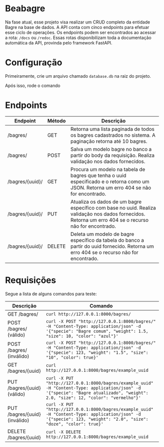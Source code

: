 # Beabagre

Na fase atual, esse projeto visa realizar um CRUD completo da entidade Bagre na base de dados. A API conta com cinco endpoints para efetuar esse ciclo de operações. Os endpoints podem ser encontrados ao acessar a rota: `/docs` ou `/redoc`. Essas rotas disponibilizam toda a documentação automática da API, provinda pelo framework FastAPI.

# Configuração

Primeiramente, crie um arquivo chamado `database.db` na raiz do projeto.

Após isso, rode o comando 

# Endpoints

| Endpoint| Método| Descrição|
|-|-|-|
| /bagres/| GET| Retorna uma lista paginada de todos os bagres cadastrados no sistema. A paginação retorna até 10 bagres. |
| /bagres/| POST| Salva um modelo bagre no banco a partir do body da requisição. Realiza validação nos dados fornecidos.|
| /bagres/{uuid}/ | GET| Procura um modelo na tabela de bagres que tenha o uuid especificado e o retorna como um JSON. Retorna um erro 404 se não for encontrado.|
| /bagres/{uuid}/ | PUT| Atualiza os dados de um bagre específico com base no uuid. Realiza validação nos dados fornecidos. Retorna um erro 404 se o recurso não for encontrado.  |
| /bagres/{uuid}/ | DELETE| Deleta um modelo de bagre específico da tabela do banco a partir do uuid fornecido. Retorna um erro 404 se o recurso não for encontrado.|

# Requisições

Segue a lista de alguns comandos para teste:

| Descrição| Comando|
|-|-|
| GET /bagres/| `curl http://127.0.0.1:8000/bagres/`|
| POST /bagres/ (válido)| `curl -X POST "http://127.0.0.1:8000/bagres/" -H "Content-Type: application/json" -d '{"specie": "Bagre comum", "weight": 1.5, "size": 10, "color": "azul"}'` |
| POST /bagres/ (inválido)| `curl -X POST "http://127.0.0.1:8000/bagres/" -H "Content-Type: application/json" -d '{"specie": 123, "weight": "1.5", "size": "10", "color": true}'` |
| GET /bagres/{uuid}| `curl http://127.0.0.1:8000/bagres/example_uuid`|
| PUT /bagres/{uuid} (válido)| `curl -X PUT "http://127.0.0.1:8000/bagres/example_uuid" -H "Content-Type: application/json" -d '{"specie": "Bagre atualizado", "weight": 2.0, "size": 12, "color": "vermelho"}'` |
| PUT /bagres/{uuid} (inválido)| `curl -X PUT "http://127.0.0.1:8000/bagres/example_uuid" -H "Content-Type: application/json" -d '{"specie": 123, "weight": "2.0", "size": "doze", "color": true}'` |
| DELETE /bagres/{uuid}| `curl -X DELETE http://127.0.0.1:8000/bagres/example_uuid`|
